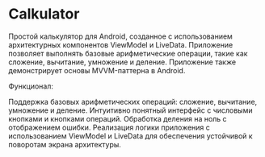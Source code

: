 # Calkulator
Простой калькулятор для Android, созданное с использованием архитектурных компонентов ViewModel и LiveData. Приложение позволяет выполнять базовые арифметические операции, такие как сложение, вычитание, умножение и деление. Приложение также демонстрирует основы MVVM-паттерна в Android.

Функционал:

Поддержка базовых арифметических операций: сложение, вычитание, умножение и деление.
Интуитивно понятный интерфейс с числовыми кнопками и кнопками операций.
Обработка деления на ноль с отображением ошибки.
Реализация логики приложения с использованием ViewModel и LiveData для обеспечения устойчивой к поворотам экрана архитектуры.
